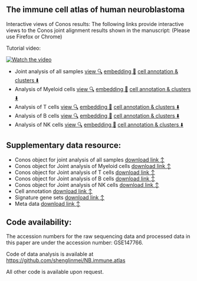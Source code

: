 ## The immune cell atlas of human neuroblastoma
Interactive views of Conos results:
The following links provide interactive views to the Conos joint alignment results shown in the manuscript: (Please use Firefox or Chrome) 

Tutorial video:

[![Watch the video](http://pklab.med.harvard.edu/shenglin//NB.immune.atlas/example.png)](https://www.youtube.com/watch?v=12k0vl9wXXQ)


- Joint analysis of all samples [view :mag:](http://pklab.med.harvard.edu/nikolas/pagoda2/frontend/current/pagodaURL/index.html?fileURL=http://pklab.med.harvard.edu/shenglin//NB.immune.atlas/apps//all.all.bin)  [embedding :blue_book:](http://pklab.med.harvard.edu/shenglin//NB.immune.atlas/data/all.pdf) [cell annotation & clusters :arrow_down:](http://pklab.med.harvard.edu/shenglin/NB.immune.atlas/data/all.cells.txt)
- Analysis of Myeloid cells [view :mag:](http://pklab.med.harvard.edu/nikolas/pagoda2/frontend/current/pagodaURL/index.html?fileURL=http://pklab.med.harvard.edu/shenglin//NB.immune.atlas/apps/myeloid.all.bin) [embedding :blue_book:](http://pklab.med.harvard.edu/shenglin//NB.immune.atlas/data/Myeloid.pdf) [cell annotation & clusters :arrow_down:](http://pklab.med.harvard.edu/shenglin//NB.immune.atlas/data/myeloid.cells.txt)
- Analysis of T cells [view :mag:](http://pklab.med.harvard.edu/nikolas/pagoda2/frontend/current/pagodaURL/index.html?fileURL=http://pklab.med.harvard.edu/shenglin//NB.immune.atlas/apps//Tcell.all.bin) [embedding :blue_book:](http://pklab.med.harvard.edu/shenglin//NB.immune.atlas/data/Tcell.pdf) [cell annotation & clusters :arrow_down:](http://pklab.med.harvard.edu/shenglin/NB.immune.atlas/data/T.cells.txt)
- Analysis of B cells [view :mag:](http://pklab.med.harvard.edu/nikolas/pagoda2/frontend/current/pagodaURL/index.html?fileURL=http://pklab.med.harvard.edu/shenglin//NB.immune.atlas/apps//Bcell.all.bin) [embedding :blue_book:](http://pklab.med.harvard.edu/shenglin//NB.immune.atlas/data/Bcell.pdf) [cell annotation & clusters :arrow_down:](http://pklab.med.harvard.edu/shenglin//NB.immune.atlas/data/B.cells.txt)
- Analysis of NK cells [view :mag:](http://pklab.med.harvard.edu/nikolas/pagoda2/frontend/current/pagodaURL/index.html?fileURL=http://pklab.med.harvard.edu/shenglin//NB.immune.atlas/apps//NK.all.bin) [embedding :blue_book:](http://pklab.med.harvard.edu/shenglin//NB.immune.atlas/data/NK.pdf) [cell annotation & clusters :arrow_down:](http://pklab.med.harvard.edu/shenglin//NB.immune.atlas/data/NK.cells.txt)


## Supplementary data resource:

- Conos object for joint analysis of all samples  [download link :arrow_up_down:](http://pklab.med.harvard.edu/shenglin//NB.immune.atlas/data/all.conos.rds)
- Conos object for Joint analysis of Myeloid cells  [download link :arrow_up_down:](http://pklab.med.harvard.edu/shenglin//NB.immune.atlas/data/myeloid.conos.rds)
- Conos object for Joint analysis of T cells  [download link :arrow_up_down:](http://pklab.med.harvard.edu/shenglin//NB.immune.atlas/data/Tcell.conos.rds)
- Conos object for Joint analysis of B cells  [download link :arrow_up_down:](http://pklab.med.harvard.edu/shenglin//NB.immune.atlas/data/Bcell.conos.rds)
- Conos object for Joint analysis of NK cells  [download link :arrow_up_down:](http://pklab.med.harvard.edu/shenglin//NB.immune.atlas/data/NK.conos.rds)
- Cell annotation  [download link :arrow_up_down:](http://pklab.med.harvard.edu/shenglin//NB.immune.atlas/data/all.cells.csv)
- Signature gene sets  [download link :arrow_up_down:](http://pklab.med.harvard.edu/shenglin//NB.immune.atlas/data/Signature.genes.xlsx)
- Meta data  [download link :arrow_up_down:](http://pklab.med.harvard.edu/shenglin//NB.immune.atlas/data/metaData.xlsx)


## Code availability:
The accession numbers for the raw sequencing data and processed data in this paper are under the accession number: GSE147766.

Code of data analysis is available at https://github.com/shenglinmei/NB.immune.atlas

All other code is available upon request.


